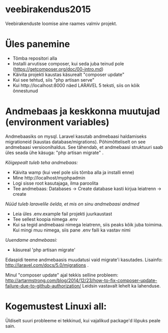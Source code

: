 # veebirakendus2015
Veebirakenduste loomise aine raames valmiv projekt.

# Üles panemine

* Tõmba repositori alla
* Installi arvutisse composer, kui seda juba teinud pole (https://getcomposer.org/doc/00-intro.md)
* Käivita projekti kaustas käsurealt "composer update"
* Kui see tehtud, siis "php artisan serve"
* Kui http://localhost:8000 näed LARAVEL 5 teksti, siis on kõik õnnestunud

# Andmebaas ja keskkonna muutujad (environment variables)

Andmebaasiks on mysql. Laravel kasutab andmebaasi haldamiseks migrationeid (kaustas database/migrations). Põhimõtteliselt on see andmebaasi versioonihaldus. See tähendab, et andmebaasi struktuuri saab üles seada ühe käsuga: "php artisan migrate" .

*Kõigepealt tuleb teha andmebaas:*
* Käivita wamp (kui veel pole siis tõmba alla ja installi enne)
* Mine http://localhost/myphpadmin
* Logi sisse root kasutajaga, ilma paroolita
* Tee andmebaas: Databases -> Create database kasti kirjua leiatrenn -> create

*Nüüd tuleb laravelile öelda, et mis on sinu andmebaasi andmed*
* Leia üles .env.example fail projekti juurkaustast
* Tee sellest koopia nimega .env
* Kui sa tegid andmebaasi nimega leiatrenn, siis peaks kõik juba toimima. Kui mingi muu nimega, siis pane .env faili ka vastav nimi

*Uuendame andmebaasi:*
* käsureal 'php artisan migrate'

Edaspidi teeme andmebaasis muudatusi vaid migrate'i kasutades. Lisainfo: http://laravel.com/docs/5.0/migrations .



Minul "composer update" ajal tekkis selline probleem:
 http://artarmstrong.com/blog/2014/12/23/how-to-fix-composer-update-failure-due-to-github-authorization/
Leidsin vastavalt lehelt ka lahenduse.

# Kogemustest Linuxi all:

Üldiselt suuri probleeme ei tekkinud, kui vajalikud package'd lõpuks peale sain.

